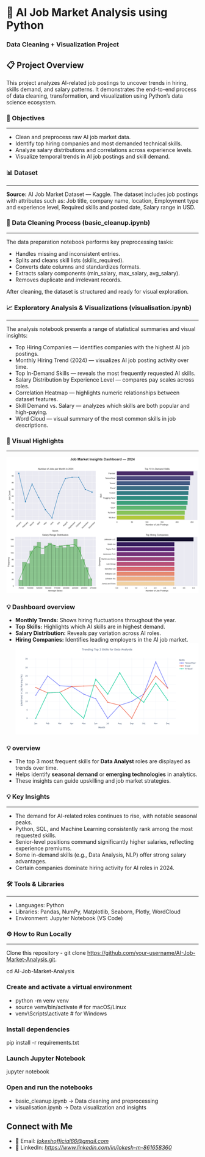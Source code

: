 # 🧠 AI Job Market Analysis using Python

### Data Cleaning + Visualization Project

## 📋 Project Overview

This project analyzes AI-related job postings to uncover trends in hiring, skills demand, and salary patterns.
It demonstrates the end-to-end process of data cleaning, transformation, and visualization using Python’s data science ecosystem.

### 🎯 Objectives
---
- Clean and preprocess raw AI job market data.
- Identify top hiring companies and most demanded technical skills.
- Analyze salary distributions and correlations across experience levels.
- Visualize temporal trends in AI job postings and skill demand.

### 📊 Dataset
---
**Source:** AI Job Market Dataset — Kaggle.
The dataset includes job postings with attributes such as:
Job title, company name, location,
Employment type and experience level,
Required skills and posted date,
Salary range in USD.

### 🧹 Data Cleaning Process (basic_cleanup.ipynb)
---
The data preparation notebook performs key preprocessing tasks:
- Handles missing and inconsistent entries.
- Splits and cleans skill lists (skills_required).
- Converts date columns and standardizes formats.
- Extracts salary components (min_salary, max_salary, avg_salary).
- Removes duplicate and irrelevant records.

After cleaning, the dataset is structured and ready for visual exploration.

### 📈 Exploratory Analysis & Visualizations (visualisation.ipynb)
---
The analysis notebook presents a range of statistical summaries and visual insights:
- Top Hiring Companies — identifies companies with the highest AI job postings.
- Monthly Hiring Trend (2024) — visualizes AI job posting activity over time.
- Top In-Demand Skills — reveals the most frequently requested AI skills.
- Salary Distribution by Experience Level — compares pay scales across roles.
- Correlation Heatmap — highlights numeric relationships between dataset features.
- Skill Demand vs. Salary — analyzes which skills are both popular and high-paying.
- Word Cloud — visual summary of the most common skills in job descriptions.

### 📸 Visual Highlights
---
![Dash Board](/images/output.png)
### 💡 Dashboard overview
- **Monthly Trends:** Shows hiring fluctuations throughout the year.  
- **Top Skills:** Highlights which AI skills are in highest demand.  
- **Salary Distribution:** Reveals pay variation across AI roles.  
- **Hiring Companies:** Identifies leading employers in the AI job market.
![Dash Board](/images/top%203)
### 💡 overview
- The top 3 most frequent skills for **Data Analyst** roles are displayed as trends over time.  
- Helps identify **seasonal demand** or **emerging technologies** in analytics.  
- These insights can guide upskilling and job market strategies.


### 💡 Key Insights
---
- The demand for AI-related roles continues to rise, with notable seasonal peaks.
- Python, SQL, and Machine Learning consistently rank among the most requested skills.
- Senior-level positions command significantly higher salaries, reflecting experience premiums.
- Some in-demand skills (e.g., Data Analysis, NLP) offer strong salary advantages.
- Certain companies dominate hiring activity for AI roles in 2024.

### 🛠️ Tools & Libraries
---
- Languages: Python
- Libraries: Pandas, NumPy, Matplotlib, Seaborn, Plotly, WordCloud
- Environment: Jupyter Notebook (VS Code)

### ⚙️ How to Run Locally
---
Clone this repository - 
git clone https://github.com/your-username/AI-Job-Market-Analysis.git.

cd AI-Job-Market-Analysis

### Create and activate a virtual environment

- python -m venv venv
- source venv/bin/activate   # for macOS/Linux
- venv\Scripts\activate      # for Windows


### Install dependencies

pip install -r requirements.txt


### Launch Jupyter Notebook

jupyter notebook


### Open and run the notebooks

- basic_cleanup.ipynb → Data cleaning and preprocessing
- visualisation.ipynb → Data visualization and insights

## Connect with Me  

- 📧 Email: *lokeshofficial66@gmail.com*  
- 💼 LinkedIn: *https://www.linkedin.com/in/lokesh-m-861658360*  
 
